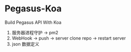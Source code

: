 # Pegasus-Koa
Build Pegasus API With Koa

1. 服务器进程守护 -> pm2
2. WebHook -> push -> server clone repo -> restart server
3. json 数据定义